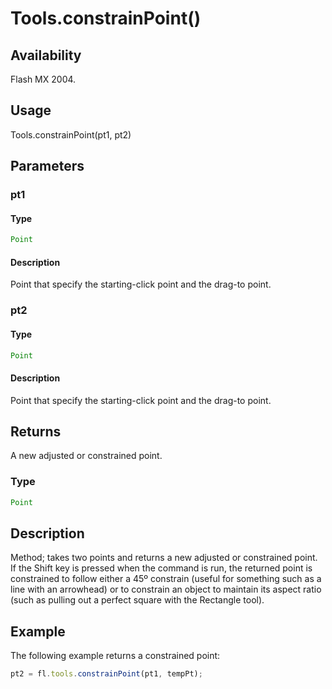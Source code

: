 # Tools.constrainPoint()

## Availability

Flash MX 2004.

## Usage

Tools.constrainPoint(pt1, pt2)

## Parameters

### **pt1**

#### Type

```typescript
Point
```

#### Description

Point that specify the starting-click point and the drag-to point.

### **pt2**

#### Type

```typescript
Point
```

#### Description

Point that specify the starting-click point and the drag-to point.

## Returns

A new adjusted or constrained point.

### Type

```typescript
Point
```

## Description

Method; takes two points and returns a new adjusted or constrained point. If the Shift key is pressed when the command is run, the returned point is constrained to follow either a 45º constrain (useful for something such as a line with an arrowhead) or to constrain an object to maintain its aspect ratio (such as pulling out a perfect square with the Rectangle tool).

## Example

The following example returns a constrained point:

```javascript
pt2 = fl.tools.constrainPoint(pt1, tempPt);
```

